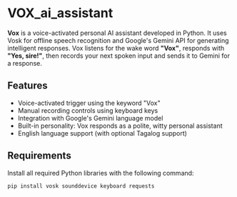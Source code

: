 # VOX_ai_assistant

**Vox** is a voice-activated personal AI assistant developed in Python. It uses Vosk for offline speech recognition and Google's Gemini API for generating intelligent responses. Vox listens for the wake word **"Vox"**, responds with **"Yes, sire!"**, then records your next spoken input and sends it to Gemini for a response.

## Features

- Voice-activated trigger using the keyword "Vox"
- Manual recording controls using keyboard keys
- Integration with Google's Gemini language model
- Built-in personality: Vox responds as a polite, witty personal assistant
- English language support (with optional Tagalog support)

## Requirements

Install all required Python libraries with the following command:

```bash
pip install vosk sounddevice keyboard requests
